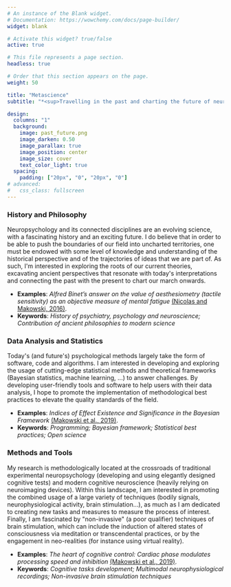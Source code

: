 ```yaml
---
# An instance of the Blank widget.
# Documentation: https://wowchemy.com/docs/page-builder/
widget: blank

# Activate this widget? true/false
active: true

# This file represents a page section.
headless: true

# Order that this section appears on the page.
weight: 50

title: "Metascience"
subtitle: "*<sup>Travelling in the past and charting the future of neuropsychology</sup>*"

design:
  columns: "1"
  background:
    image: past_future.png
    image_darken: 0.50
    image_parallax: true
    image_position: center
    image_size: cover
    text_color_light: true
  spacing:
    padding: ["20px", "0", "20px", "0"]
# advanced:
#   css_class: fullscreen
---
```


### History and Philosophy

Neuropsychology and its connected disciplines are an evolving science, with a fascinating history and an exciting future. I do believe that in order to be able to push the boundaries of our field into uncharted territories, one must be endowed with some level of knowledge and understanding of the historical perspective and of the trajectories of ideas that we are part of. As such, I'm interested in exploring the roots of our current theories, excavating ancient perspectives that resonate with today's interpretations and connecting the past with the present to chart our march onwards.

- **Examples**: *Alfred Binet’s answer on the value of aesthesiometry (tactile sensitivity) as an objective measure of mental fatigue* [(Nicolas and Makowski, 2016)](https://dominiquemakowski.github.io/publication/nicolas2016can/).
- **Keywords**: *History of psychiatry, psychology and neuroscience; Contribution of ancient philosophies to modern science*

### Data Analysis and Statistics

Today's (and future's) psychological methods largely take the form of software, code and algorithms. I am interested in developing and exploring the usage of cutting-edge statistical methods and theoretical frameworks (Bayesian statistics, machine learning, ...) to answer challenges. By developing user-friendly tools and software to help users with their data analysis, I hope to promote the implementation of methodological best practices to elevate the quality standards of the field.

- **Examples**: *Indices of Effect Existence and Significance in the Bayesian Framework* [(Makowski et al., 2019)](https://dominiquemakowski.github.io/publication/makowski2019indices/).
- **Keywords**: *Programming; Bayesian framework; Statistical best practices; Open science*


### Methods and Tools

My research is methodologically located at the crossroads of traditional experimental neuropsychology (developing and using elegantly designed cognitive tests) and modern cognitive neuroscience (heavily relying on neuroimaging devices). Within this landscape, I am interested in promoting the combined usage of a large variety of techniques (bodily signals, neurophysiological activity, brain stimulation...), as much as I am dedicated to creating new tasks and measures to measure the process of interest. Finally, I am fascinated by "non-invasive" (a poor qualifier) techniques of brain stimulation, which can include the induction of altered states of consciousness via meditation or transcendental practices, or by the engagement in neo-realities (for instance using virtual reality).

- **Examples**: *The heart of cognitive control: Cardiac phase modulates processing speed and inhibition* [(Makowski et al., 2019)](https://dominiquemakowski.github.io/publication/makowski2019heart/).
- **Keywords**: *Cognitive tasks development; Multimodal neurophysiological recordings; Non-invasive brain stimulation techniques*
